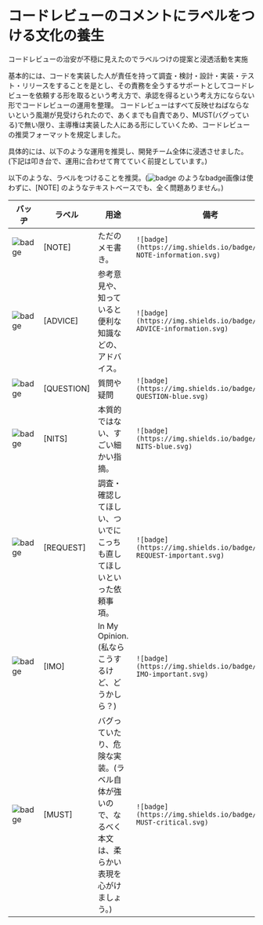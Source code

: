 # コードレビューのコメントにラベルをつける文化の養生

コードレビューの治安が不穏に見えたのでラベルつけの提案と浸透活動を実施

基本的には、コードを実装した人が責任を持って調査・検討・設計・実装・テスト・リリースをすることを是とし、その責務を全うするサポートとしてコードレビューを依頼する形を取るという考え方で、承認を得るという考え方にならない形でコードレビューの運用を整理。
コードレビューはすべて反映せねばならないという風潮が見受けられたので、あくまでも自責であり、MUST(バグっている)で無い限り、主導権は実装した人にある形にしていくため、コードレビューの推奨フォーマットを規定しました。

具体的には、以下のような運用を推奨し、開発チーム全体に浸透させました。(下記は叩き台で、運用に合わせて育てていく前提としています。)

以下のような、ラベルをつけることを推奨。(![badge](https://img.shields.io/badge/review-NOTE-green.svg) のようなbadge画像は使わずに、[NOTE] のようなテキストベースでも、全く問題ありません。)

| バッヂ | ラベル | 用途 | 備考 |
| ---- | ---- | ---- | ---- |
| ![badge](https://img.shields.io/badge/review-NOTE-information.svg) | [NOTE] | ただのメモ書き。 | `![badge](https://img.shields.io/badge/review-NOTE-information.svg)` |
| ![badge](https://img.shields.io/badge/review-ADVICE-information.svg) | [ADVICE] | 参考意見や、知っていると便利な知識などの、アドバイス。 | `![badge](https://img.shields.io/badge/review-ADVICE-information.svg)` |
| ![badge](https://img.shields.io/badge/review-QUESTION-blue.svg) | [QUESTION] | 質問や疑問 | `![badge](https://img.shields.io/badge/review-QUESTION-blue.svg)` |
| ![badge](https://img.shields.io/badge/review-NITS-blue.svg) | [NITS] | 本質的ではない、すごい細かい指摘。 | `![badge](https://img.shields.io/badge/review-NITS-blue.svg)` |
| ![badge](https://img.shields.io/badge/review-REQUEST-important.svg) | [REQUEST] | 調査・確認してほしい、ついでにこっちも直してほしいといった依頼事項。 | `![badge](https://img.shields.io/badge/review-REQUEST-important.svg)` |
| ![badge](https://img.shields.io/badge/review-IMO-important.svg) | [IMO] | In My Opinion.(私ならこうするけど、どうかしら？) | `![badge](https://img.shields.io/badge/review-IMO-important.svg)` |
| ![badge](https://img.shields.io/badge/review-MUST-critical.svg) | [MUST] | バグっていたり、危険な実装。(ラベル自体が強いので、なるべく本文は、柔らかい表現を心がけましょう。) | `![badge](https://img.shields.io/badge/review-MUST-critical.svg)` |

